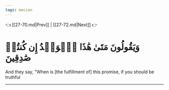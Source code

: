 ```yaml
---
tags: meccan
---
```


👈 [[27-70.md|Prev]] | [[27-72.md|Next]] 👉

# وَيَقُولُونَ مَتَىٰ هَٰذَا ٱلۡوَعۡدُ إِن كُنتُمۡ صَٰدِقِينَ

And they say, "When is [the fulfillment of] this promise, if you should be truthful

---

